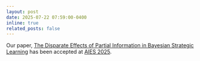 ```yaml
---
layout: post
date: 2025-07-22 07:59:00-0400
inline: true
related_posts: false
---
```


Our paper, [The Disparate Effects of Partial Information in Bayesian Strategic Learning](https://arxiv.org/abs/2506.00627) has been accepted at [AIES 2025](https://www.aies-conference.com/2025/).
